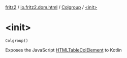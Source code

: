[fritz2](../../index.md) / [io.fritz2.dom.html](../index.md) / [Colgroup](index.md) / [&lt;init&gt;](./-init-.md)

# &lt;init&gt;

`Colgroup()`

Exposes the JavaScript [HTMLTableColElement](https://developer.mozilla.org/en/docs/Web/API/HTMLTableColElement) to Kotlin

